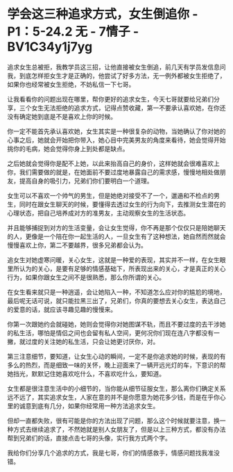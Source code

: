 # 学会这三种追求方式，女生倒追你 - P1：5-24.2 无 - 7情子 - BV1C34y1j7yg

追求女生总被拒，我教学员这三招，让他直接被女生倒追，前几天有学员发信息问我，到底怎样拒女生才是正确的，他尝试了好多方法，无一例外都被女生拒绝了，如果你也经常被女生拒绝，不妨私信一下七哥。

让我看看你的问题出现在哪里，帮你更好的追求女生，今天七哥就要给兄弟们分享，三个女生无法拒绝的追求方式，记得点赞收藏，第一不要承认喜欢她，在你还没有确定她到底是不是喜欢上你的时候。

你一定不能首先承认喜欢她，女生其实是一种很复杂的动物，当她确认了你对她的心事之后，她就会开始把你带入，她心目中完美男友的角度来看待，她会觉得开始挑你的毛病，她会觉得你身上到处都是缺点。

之后她就会觉得你是配不上她，以此来抬高自己的身价，这样她就会很难喜欢上你，我们需要做的就是，在她面前不要过度地暴露自己的需求感，慢慢地相处做朋友，提高自身的吸引力，兄弟们你们要明白一个道理。

女生可以不喜欢一个帅气的男生，但是她绝对接受不了一个，邋遢和不检点的男生，同时在跟女生聊天的时候，要懂得去透过女生的行为向下，去推测女生潜在的心理状态，把自己培养成对方的准男友，主动观察女生的生活状态。

并且能够捕捉到对方的生活变量，会让女生觉得，你不再是那个仅仅只是陪她聊天的人，更像是一个陪在你一起生活的人，一旦女生有了这种想法，她自然而然就会慢慢喜欢上你，第二不要越界，很多兄弟都会认为。

追女生对她虚寒问暖，关心女生，这就是一种爱的表现，其实并不一样，在女生眼里所认为的关心，是要有足够的情感基础下，所表现出来的关心，才是真正的关心行为，如果你跟女生之间不是很熟悉，那么你所谓的关心。

在女生看来就只是一种逍遥，会让她陷入一种，不知道怎么应对你的尴尬的境地，最后呢无话可说，就只能拉黑三出了，兄弟们，你真的要想去关心女生，表达自己的爱意的话，就应该寻趣见趣的慢慢来。

你第一次跟她约会就碰她，她则会觉得你对她图谋不轨，而且不要过度的去干涉她的私生活，哪怕是情侣之间也会留有私人空间，更何况你们现在连八字都没有一撇，就过度的关注她的私生活，只会让她更讨厌你，对。

第三注意细节，要知道，让女生心动的瞬间，一定不是你追求她的时候，表现的有多么的热烈，而是细致一味的关怀，晚上迎面来了一辆开远光灯的车，下意识的帮她挡光，默默记住她喜欢吃什么，不喜欢吃什么，要知道。

女生都是很注意生活中的小细节的，当你能从细节征服女生，那么离你们确定关系远不远了，其实追求女生，人家在意的并不是你愿意为她花多少钱，而是在乎你心里的诚意到底有几分，如果你经常用一种方法追求女生。

但却一直都失败，很有可能是你的方法出现了问题，那么这个时候就要注意，换一种方式去继续追求了，不然她就是别人女朋友了，但是以上三种方式，都没有办法帮到兄弟们的话，直接点击七哥的头像，实行我方式两个字。

我给你们分享几个追求的方式，我是七哥，你们的情感救手，情感问题找我准没错。
